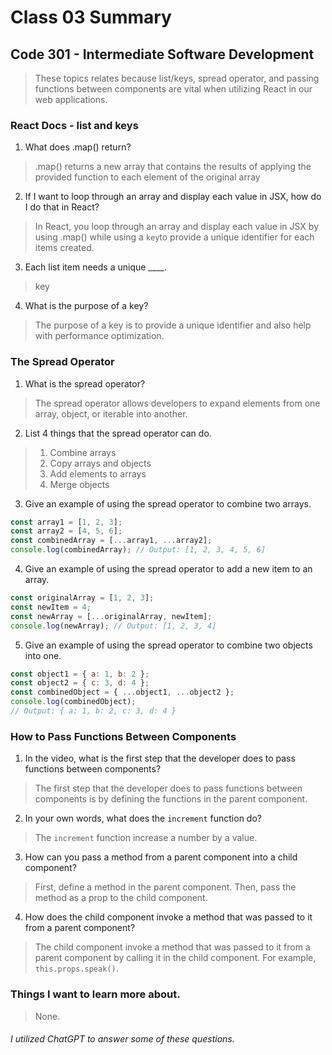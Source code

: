 # Class 03 Summary
## Code 301 - Intermediate Software Development

> These topics relates because list/keys, spread operator, and passing functions between components are vital when utilizing React in our web applications.

### React Docs - list and keys
1. What does .map() return?
> .map() returns a new array that contains the results of applying the provided function to each element of the original array
2. If I want to loop through an array and display each value in JSX, how do I do that in React?
> In React, you loop through an array and display each value in JSX by using .map() while using a `key`to provide a unique identifier for each items created.
3. Each list item needs a unique ____.
> key
4. What is the purpose of a key?
> The purpose of a key is to provide a unique identifier and also help with performance optimization.

### The Spread Operator
1. What is the spread operator?
> The spread operator allows developers to expand elements from one array, object, or iterable into another.
2. List 4 things that the spread operator can do.
> 1. Combine arrays
> 2. Copy arrays and objects
> 3. Add elements to arrays
> 4. Merge objects
3. Give an example of using the spread operator to combine two arrays.
```javascript
const array1 = [1, 2, 3];
const array2 = [4, 5, 6];
const combinedArray = [...array1, ...array2];
console.log(combinedArray); // Output: [1, 2, 3, 4, 5, 6]
```
4. Give an example of using the spread operator to add a new item to an array.
```javascript
const originalArray = [1, 2, 3];
const newItem = 4;
const newArray = [...originalArray, newItem];
console.log(newArray); // Output: [1, 2, 3, 4]
```
5. Give an example of using the spread operator to combine two objects into one.
```javascript
const object1 = { a: 1, b: 2 };
const object2 = { c: 3, d: 4 };
const combinedObject = { ...object1, ...object2 };
console.log(combinedObject);
// Output: { a: 1, b: 2, c: 3, d: 4 }
```

### How to Pass Functions Between Components
1. In the video, what is the first step that the developer does to pass functions between components?
> The first step that the developer does to pass functions between components is by defining the functions in the parent component.
2. In your own words, what does the `increment` function do?
> The `increment` function increase a number by a value.
3. How can you pass a method from a parent component into a child component?
> First, define a method in the parent component. Then, pass the method as a prop to the child component.
4. How does the child component invoke a method that was passed to it from a parent component?
> The child component invoke a method that was passed to it from a parent component by calling it in the child component. For example, `this.props.speak()`.

### Things I want to learn more about.
> None.


###### I utilized ChatGPT to answer some of these questions.